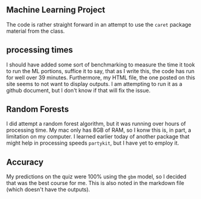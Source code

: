 ## Machine Learning Project
The code is rather straight forward in an attempt to use the `caret` package material from the class.

## processing times
I should have added some sort of benchmarking to measure the time it took to run the ML portions, suffice it to say,
that as I write this, the code has run for well over 39 minutes.  Furthermore, my HTML file, the one posted on this site
seems to not want to display outputs.  I am attempting to run it as a github document, but I don't know if that will fix
the issue.

## Random Forests
I did attempt a random forest algorithm, but it was running over hours of processing time.  My mac only has 8GB of RAM, so 
I konw this is, in part, a limitation on my computer.  I learned earlier today of another package that might help in processing
speeds `partykit`, but I have yet to employ it.

## Accuracy
My predictions on the quiz were 100% using the `gbm` model, so I decided that was the best course for me.  This is also noted in 
the markdown file (which doesn't have the outputs). 
